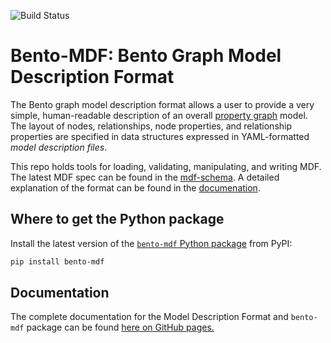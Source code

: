 ![Build Status](https://github.com/CBIIT/bento-mdf/actions/workflows/who-validates-the-validator.yml/badge.svg)

# Bento-MDF: Bento Graph Model Description Format

The Bento graph model description format allows a user to provide a
very simple, human-readable description of an overall [property
graph](https://en.wikipedia.org/wiki/Graph_(abstract_data_type))
model. The layout of nodes, relationships, node properties, and
relationship properties are specified in data structures expressed in
YAML-formatted _model description files_.

This repo holds tools for loading, validating, manipulating, and writing MDF. The latest MDF spec can be found in the [mdf-schema](./schema/mdf-schema.yaml). A detailed explanation of the format can be found in the [documenation](#documentation).

## Where to get the Python package

Install the latest version of the [`bento-mdf` Python package](https://pypi.org/project/bento-mdf/) from PyPI:

```sh
pip install bento-mdf
```

## Documentation

The complete documentation for the Model Description Format and `bento-mdf` package can be found [here on GitHub pages.](https://cbiit.github.io/bento-mdf/)